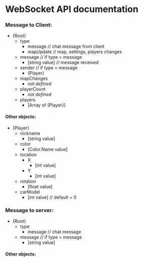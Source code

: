 # WebSocket API documentation

### Message to Client:

+ {Root}
	+ type
		+ message // chat message from client
		+ mapUpdate // map, settings, players changes
	+ message // if type = message
		+ [string value] // message received
	+ sender // if type = message
		+ {Player}
	+ mapChanges
		+ *not defined*
	+ playerCount
		+ *not defined*
	+ players
		+ [Array of {Player}]

#### Other objects:
+ {Player}
	+ nickname
		+ [string value]
	+ color
		+ [Color.Name value]
	+ location
		+ X
			+ [int value]
		+ Y
			+ [int value]
	+ rotation
		+ [float value]
	+ carModel
		+ [int value] // default = 0

### Message to server:
+ {Root}
	+ type
		+ message // chat message
	+ message // if type = message
		+ [string value]

#### Other objects:
